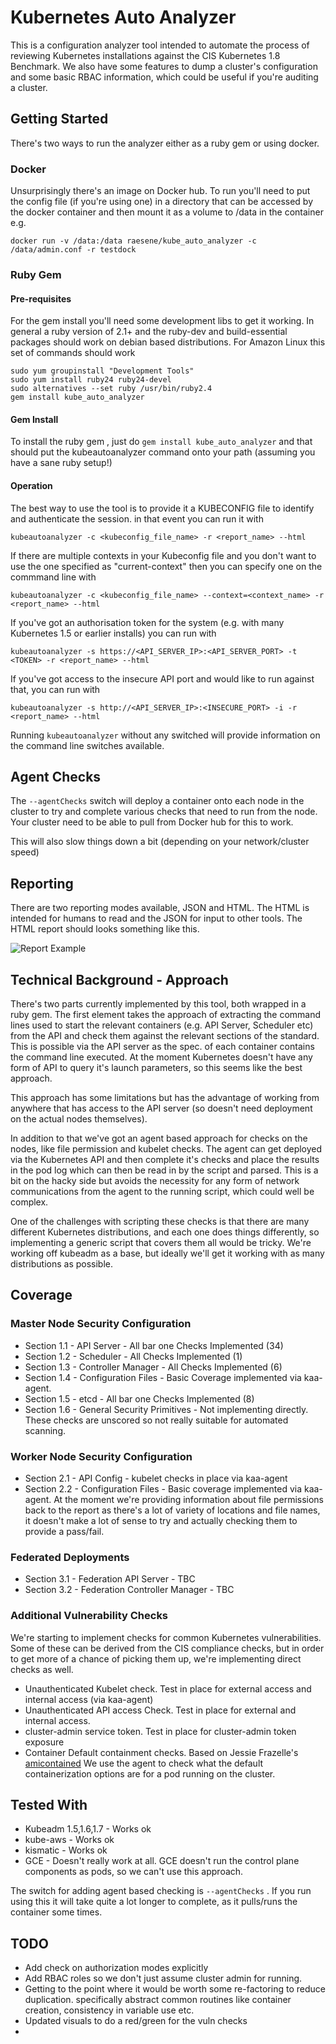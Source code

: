 # Kubernetes Auto Analyzer

This is a configuration analyzer tool intended to automate the process of reviewing Kubernetes installations against the CIS Kubernetes 1.8 Benchmark. We also have some features to dump a cluster's configuration and some basic RBAC information, which could be useful if you're auditing a cluster.

## Getting Started

There's two ways to run the analyzer either as a ruby gem or using docker.

### Docker

Unsurprisingly there's an image on Docker hub.  To run you'll need to put the config file (if you're using one) in a directory that can be accessed by the docker container and then mount it as a volume to /data in the container e.g.

`docker run -v /data:/data raesene/kube_auto_analyzer -c /data/admin.conf -r testdock`

### Ruby Gem

#### Pre-requisites

For the gem install you'll need some development libs to get it working. In general a ruby version of 2.1+ and the ruby-dev and build-essential packages should work on debian based distributions.  For Amazon Linux this set of commands should work

```
sudo yum groupinstall "Development Tools"
sudo yum install ruby24 ruby24-devel
sudo alternatives --set ruby /usr/bin/ruby2.4
gem install kube_auto_analyzer
```

#### Gem Install

To install the ruby gem , just do `gem install kube_auto_analyzer` and that should put the kubeautoanalyzer command onto your path (assuming you have a sane ruby setup!)


#### Operation

The best way to use the tool is to provide it a KUBECONFIG file to identify and authenticate the session.  in that event you can run it with

`kubeautoanalyzer -c <kubeconfig_file_name> -r <report_name> --html`

If there are multiple contexts in your Kubeconfig file and you don't want to use the one specified as "current-context" then you can specify one on the commmand line with

`kubeautoanalyzer -c <kubeconfig_file_name> --context=<context_name> -r <report_name> --html`

If you've got an authorisation token for the system (e.g. with many Kubernetes 1.5 or earlier installs) you can run with

`kubeautoanalyzer -s https://<API_SERVER_IP>:<API_SERVER_PORT> -t <TOKEN> -r <report_name> --html`

If you've got access to the insecure API port and would like to run against that, you can run with

`kubeautoanalyzer -s http://<API_SERVER_IP>:<INSECURE_PORT> -i -r <report_name> --html`

Running `kubeautoanalyzer` without any switched will provide information on the command line switches available.

## Agent Checks

The `--agentChecks` switch will deploy a container onto each node in the cluster to try and complete various checks that need to run from the node. Your cluster need to be able to pull from Docker hub for this to work.

This will also slow things down a bit (depending on your network/cluster speed)

## Reporting

There are two reporting modes available, JSON and HTML.  The HTML is intended for humans to read and the JSON for input to other tools.  The HTML report should looks something like this.

![Report Example](https://raw.githubusercontent.com/nccgroup/kube-auto-analyzer/master/report_example.png)

## Technical Background - Approach

There's two parts currently implemented by this tool, both wrapped in a ruby gem.  The first element takes the approach of extracting the command lines used to start the relevant containers (e.g. API Server, Scheduler etc) from the API and check them against the relevant sections of the standard.  This is possible via the API server as the spec. of each container contains the command line executed.  At the moment Kubernetes doesn't have any form of API to query it's launch parameters, so this seems like the best approach.

This approach has some limitations but has the advantage of working from anywhere that has access to the API server (so doesn't need deployment on the actual nodes themselves).

In addition to that we've got an agent based approach for checks on the nodes, like file permission and kubelet checks.  The agent can get deployed via the Kubernetes API and then complete it's checks and place the results in the pod log which can then be read in by the script and parsed.  This is a bit on the hacky side but avoids the necessity for any form of network communications from the agent to the running script, which could well be complex.

One of the challenges with scripting these checks is that there are many different Kubernetes distributions, and each one does things differently, so implementing a generic script that covers them all would be tricky.  We're working off kubeadm as a base, but ideally we'll get it working with as many distributions as possible.

## Coverage

### Master Node Security Configuration

 - Section 1.1 - API Server - All bar one Checks Implemented (34)
 - Section 1.2 - Scheduler - All Checks Implemented (1)
 - Section 1.3 - Controller Manager - All Checks Implemented (6)
 - Section 1.4 - Configuration Files - Basic Coverage implemented via kaa-agent.
 - Section 1.5 - etcd - All bar one Checks Implemented (8)
 - Section 1.6 - General Security Primitives - Not implementing directly.  These checks are unscored so not really suitable for automated scanning.

### Worker Node Security Configuration

 - Section 2.1 - API Config - kubelet checks in place via kaa-agent
 - Section 2.2 - Configuration Files - Basic coverage implemented via kaa-agent.  At the moment we're providing information about file permissions back to the report as there's a lot of variety of locations and file names, it doesn't make a lot of sense to try and actually checking them to provide a pass/fail.

### Federated Deployments

 - Section 3.1 - Federation API Server - TBC
 - Section 3.2 - Federation Controller Manager - TBC

### Additional Vulnerability Checks

We're starting to implement checks for common Kubernetes vulnerabilities.  Some of these can be derived from the CIS compliance checks, but in order to get more of a chance of picking them up, we're implementing direct checks as well.

 - Unauthenticated Kubelet check.  Test in place for external access and internal access (via kaa-agent)
 - Unauthenticated API access Check. Test in place for external and internal access.
 - cluster-admin service token.  Test in place for cluster-admin token exposure
 - Container Default containment checks.  Based on Jessie Frazelle's [amicontained](https://github.com/jessfraz/amicontained) We use the agent to check what the default containerization options are for a pod running on the cluster.

## Tested With

 - Kubeadm 1.5,1.6,1.7 - Works ok  
 - kube-aws - Works ok
 - kismatic - Works ok
 - GCE - Doesn't really work at all.  GCE doesn't run the control plane components as pods, so we can't use this approach.


The switch for adding agent based checking is `--agentChecks` .  If you run using this it will take quite a lot longer to complete, as it pulls/runs the container some times.

## TODO

 - Add check on authorization modes explicitly
 - Add RBAC roles so we don't just assume cluster admin for running.
 - Getting to the point where it would be worth some re-factoring to reduce duplication.  specifically abstract common routines like container creation, consistency in variable use etc.
 - Updated visuals to do a red/green for the vuln checks
 - 